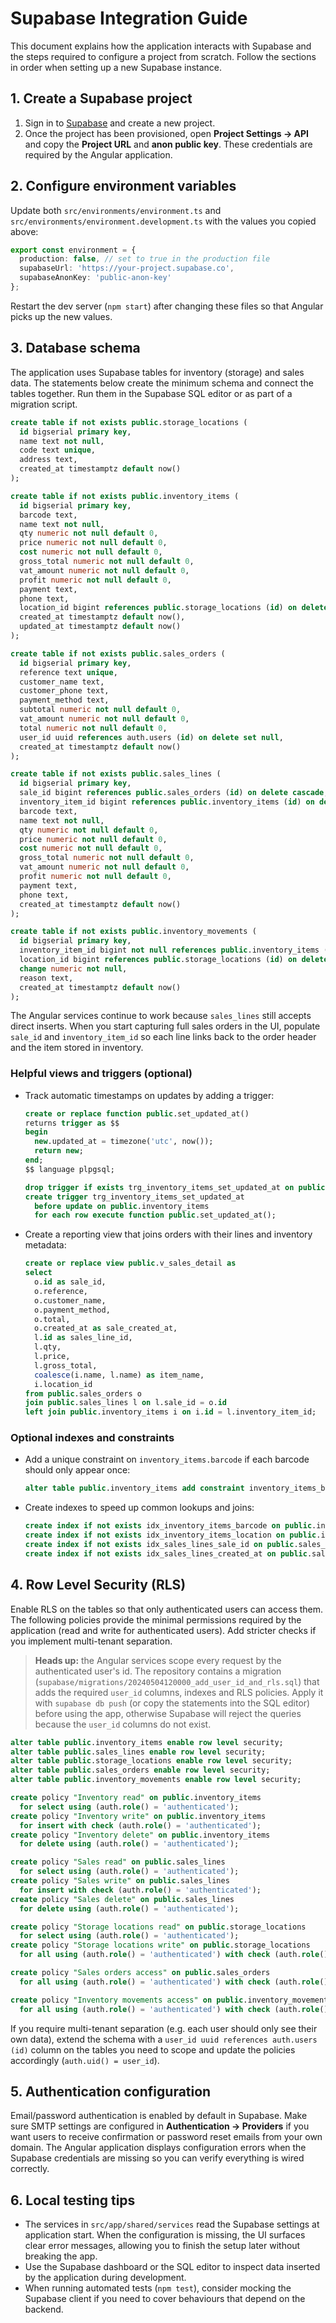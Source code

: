 # Supabase Integration Guide

This document explains how the application interacts with Supabase and the steps required to
configure a project from scratch. Follow the sections in order when setting up a new Supabase
instance.

## 1. Create a Supabase project
1. Sign in to [Supabase](https://supabase.com) and create a new project.
2. Once the project has been provisioned, open **Project Settings → API** and copy the
   **Project URL** and **anon public key**. These credentials are required by the Angular
   application.

## 2. Configure environment variables
Update both `src/environments/environment.ts` and `src/environments/environment.development.ts`
with the values you copied above:

```ts
export const environment = {
  production: false, // set to true in the production file
  supabaseUrl: 'https://your-project.supabase.co',
  supabaseAnonKey: 'public-anon-key'
};
```

Restart the dev server (`npm start`) after changing these files so that Angular picks up the new
values.

## 3. Database schema
The application uses Supabase tables for inventory (storage) and sales data. The statements below
create the minimum schema and connect the tables together. Run them in the Supabase SQL editor or as
part of a migration script.

```sql
create table if not exists public.storage_locations (
  id bigserial primary key,
  name text not null,
  code text unique,
  address text,
  created_at timestamptz default now()
);

create table if not exists public.inventory_items (
  id bigserial primary key,
  barcode text,
  name text not null,
  qty numeric not null default 0,
  price numeric not null default 0,
  cost numeric not null default 0,
  gross_total numeric not null default 0,
  vat_amount numeric not null default 0,
  profit numeric not null default 0,
  payment text,
  phone text,
  location_id bigint references public.storage_locations (id) on delete set null,
  created_at timestamptz default now(),
  updated_at timestamptz default now()
);

create table if not exists public.sales_orders (
  id bigserial primary key,
  reference text unique,
  customer_name text,
  customer_phone text,
  payment_method text,
  subtotal numeric not null default 0,
  vat_amount numeric not null default 0,
  total numeric not null default 0,
  user_id uuid references auth.users (id) on delete set null,
  created_at timestamptz default now()
);

create table if not exists public.sales_lines (
  id bigserial primary key,
  sale_id bigint references public.sales_orders (id) on delete cascade,
  inventory_item_id bigint references public.inventory_items (id) on delete set null,
  barcode text,
  name text not null,
  qty numeric not null default 0,
  price numeric not null default 0,
  cost numeric not null default 0,
  gross_total numeric not null default 0,
  vat_amount numeric not null default 0,
  profit numeric not null default 0,
  payment text,
  phone text,
  created_at timestamptz default now()
);

create table if not exists public.inventory_movements (
  id bigserial primary key,
  inventory_item_id bigint not null references public.inventory_items (id) on delete cascade,
  location_id bigint references public.storage_locations (id) on delete set null,
  change numeric not null,
  reason text,
  created_at timestamptz default now()
);
```

The Angular services continue to work because `sales_lines` still accepts direct inserts. When you
start capturing full sales orders in the UI, populate `sale_id` and `inventory_item_id` so each line
links back to the order header and the item stored in inventory.

### Helpful views and triggers (optional)
- Track automatic timestamps on updates by adding a trigger:
  ```sql
  create or replace function public.set_updated_at()
  returns trigger as $$
  begin
    new.updated_at = timezone('utc', now());
    return new;
  end;
  $$ language plpgsql;

  drop trigger if exists trg_inventory_items_set_updated_at on public.inventory_items;
  create trigger trg_inventory_items_set_updated_at
    before update on public.inventory_items
    for each row execute function public.set_updated_at();
  ```
- Create a reporting view that joins orders with their lines and inventory metadata:
  ```sql
  create or replace view public.v_sales_detail as
  select
    o.id as sale_id,
    o.reference,
    o.customer_name,
    o.payment_method,
    o.total,
    o.created_at as sale_created_at,
    l.id as sales_line_id,
    l.qty,
    l.price,
    l.gross_total,
    coalesce(i.name, l.name) as item_name,
    i.location_id
  from public.sales_orders o
  join public.sales_lines l on l.sale_id = o.id
  left join public.inventory_items i on i.id = l.inventory_item_id;
  ```

### Optional indexes and constraints
- Add a unique constraint on `inventory_items.barcode` if each barcode should only appear once:
  ```sql
  alter table public.inventory_items add constraint inventory_items_barcode_unique unique (barcode);
  ```
- Create indexes to speed up common lookups and joins:
  ```sql
  create index if not exists idx_inventory_items_barcode on public.inventory_items (barcode);
  create index if not exists idx_inventory_items_location on public.inventory_items (location_id);
  create index if not exists idx_sales_lines_sale_id on public.sales_lines (sale_id);
  create index if not exists idx_sales_lines_created_at on public.sales_lines (created_at desc);
  ```

## 4. Row Level Security (RLS)
Enable RLS on the tables so that only authenticated users can access them. The following policies
provide the minimal permissions required by the application (read and write for authenticated
users). Add stricter checks if you implement multi-tenant separation.

> **Heads up:** the Angular services scope every request by the authenticated user's id. The
> repository contains a migration (`supabase/migrations/20240504120000_add_user_id_and_rls.sql`)
> that adds the required `user_id` columns, indexes and RLS policies. Apply it with
> `supabase db push` (or copy the statements into the SQL editor) before using the app, otherwise
> Supabase will reject the queries because the `user_id` columns do not exist.

```sql
alter table public.inventory_items enable row level security;
alter table public.sales_lines enable row level security;
alter table public.storage_locations enable row level security;
alter table public.sales_orders enable row level security;
alter table public.inventory_movements enable row level security;

create policy "Inventory read" on public.inventory_items
  for select using (auth.role() = 'authenticated');
create policy "Inventory write" on public.inventory_items
  for insert with check (auth.role() = 'authenticated');
create policy "Inventory delete" on public.inventory_items
  for delete using (auth.role() = 'authenticated');

create policy "Sales read" on public.sales_lines
  for select using (auth.role() = 'authenticated');
create policy "Sales write" on public.sales_lines
  for insert with check (auth.role() = 'authenticated');
create policy "Sales delete" on public.sales_lines
  for delete using (auth.role() = 'authenticated');

create policy "Storage locations read" on public.storage_locations
  for select using (auth.role() = 'authenticated');
create policy "Storage locations write" on public.storage_locations
  for all using (auth.role() = 'authenticated') with check (auth.role() = 'authenticated');

create policy "Sales orders access" on public.sales_orders
  for all using (auth.role() = 'authenticated') with check (auth.role() = 'authenticated');

create policy "Inventory movements access" on public.inventory_movements
  for all using (auth.role() = 'authenticated') with check (auth.role() = 'authenticated');
```

If you require multi-tenant separation (e.g. each user should only see their own data), extend the
schema with a `user_id uuid references auth.users (id)` column on the tables you need to scope and
update the policies accordingly (`auth.uid() = user_id`).

## 5. Authentication configuration
Email/password authentication is enabled by default in Supabase. Make sure SMTP settings are
configured in **Authentication → Providers** if you want users to receive confirmation or password
reset emails from your own domain. The Angular application displays configuration errors when the
Supabase credentials are missing so you can verify everything is wired correctly.

## 6. Local testing tips
- The services in `src/app/shared/services` read the Supabase settings at application start. When the
  configuration is missing, the UI surfaces clear error messages, allowing you to finish the setup
  later without breaking the app.
- Use the Supabase dashboard or the SQL editor to inspect data inserted by the application during
  development.
- When running automated tests (`npm test`), consider mocking the Supabase client if you need to
  cover behaviours that depend on the backend.

